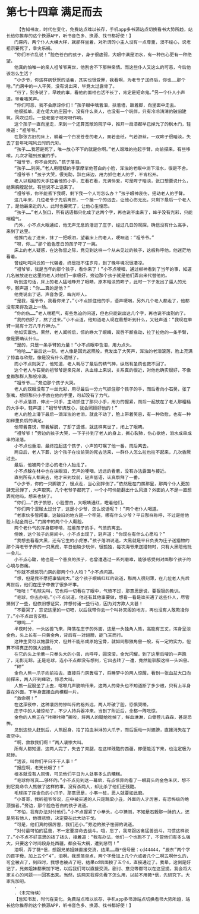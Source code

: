 # 第七十四章 满足而去
        【告知书友，时代在变化，免费站点难以长存，手机app多书源站点切换看书大势所趋，站长给你推荐的这个换源APP，听书音色多、换源、找书都好使！】
       门房内，两个仆人大模大样，就那样坐着，对所谓的小主人没有一点尊重，漫不经心，说老祖宗要死了，幸灾乐祸。
       “你们不许乱说！”脸色苍白的孩子，身子很虚弱，大眼中满是泪水，有一种伤心更有一种绝望。
       他真的怕唯一的亲人祖爷爷离世，他割舍不下那种亲情。而这些仆人又这么的可恶，今后他该怎么生活？
       “小少爷，你这样病恹恹的活着，其实也很受罪，我看啊，为老爷子送终后，你也……那个啥。”门房中的一人干笑，没有说出来，毕竟太过露骨了。
       “行了，别多说了，早晚的事，看他的面相也活不长了，肯定是短命鬼。”另一个仆人小声道，带着嗤笑声。
       “你们可恶，我不会原谅你们！”孩子眼中噙着泪，扶着墙，跛着脚，向里面中走去。
       他很孤单，走在偌大的庄园中，没有什么亲人，也没有一个玩伴，只有冷冷清清的破旧建筑，风吹过后，一些老窗子吱呀呀作响。
       这个孩子一直向里走，来到一个还算宽敞的院子中，推开一扇漆都早已掉光了的枫木门，轻唤道：“祖爷爷。”
       在那张古旧的床上，躺着一个白发苍苍的老人，面若金纸，气若游丝，一双眸子很暗淡，失去了昔年叱咤风云时的光彩。
       “孩子……我若是死了，唯一放心不下的就是你啊。”老人艰难的抬起手臂，向前探来，有些哆嗦，几次才碰到孩童的手。
       “祖爷爷，你不会死的。”孩子落泪。
       “孩子……别哭。”老人用粗糙的手掌摩挲他苍白的小脸，浑浊的老眼中淌下泪水，很是不舍。
       “祖爷爷！”孩子大哭，很无助，趴在床边，用力抓住老人的手，不肯松开。
       老人以粗糙的大手拉着他的小手，左看右看，充满怜爱，可是眸子暗淡，张口想要说什么，结果胸膛起伏，有些说不上话来了。
       “祖爷爷，你不能丢下我啊，剩下我一个人可怎么办？”孩子眼神哀伤，摇动老人的手臂。
       这几年来，几位老爷子先后离世，一个接一个的远去，让他心伤无比，只剩下最后一个老人了，是他最亲近的人，此时也要死了，让他心生惶恐。
       “孩子……”老人张口，所有话语都只化成了这两个字，再也说不出来了，眸子没有光彩，只能喘粗气。
       门外，小不点大眼通红，他无声无息的潜进了庄子，经过几日的观探，确信没有什么高手，来到了这里。
       他推门走了进来，抹了一把眼泪，望着床上的老人，哽咽道：“祖爷爷。”
       “呀，你……”那个脸色苍白的孩子吓了一跳。
       床上的老人疑惑，在这弥留之际，竟见到这样一个从未见过的孩子，这般称呼他，他迷茫地看着。
       曾经叱咤风云的一代强者，终是抵不住岁月，到了晚年境况很凄凉。
       “祖爷爷，我是当年的那个孩子，看你来了！”小不点哽咽，通过柳神看到了当年的事，知道几名被放逐在这里的老人对他们一家极好，旁边那个孩子就是他们弄出来代替他的。
       听到这句话，床上的老人猛地睁开了眼睛，原本暗淡的眸子，此时一下子发出了逼人的光华，颤声道：“你……真的是他？”
       他竟说出了话，声音急促，眸光吓人。
       “是我，祖爷爷，我看你来了。”小不点抓住他的手，语声哽咽，另外几个老人都走了，他都没有来得及送上一场。
       “你的伤……”老人喘粗气，有些急迫的问道，但也只能说出这几个字，再也说不出别的了。
       “我的伤好了，熬了过来。”小不点道，他知道老人现在最想听到什么，又轻声道：“我现在单臂一晃有十万八千斤神力。”
       他如实禀告。果然，老人闻听后，惊的睁大了眼睛，双唇不断翕动，拉了拉他的一条手臂，像是要确认什么。
       “是的，只是一条手臂的力量！”小不点眼中含泪，用力点头。
       “哈哈……”最后这一刻，老人像是回光返照般，竟发出了大笑声，浑浊的老泪滚落，脸上充满了惊喜与欣慰，像是没有什么遗憾了。
       而小不点则哭了，他知道，老人耗尽了最后的精气神，纵然有圣药也救不回了。
       这个老人与石昊的祖爷爷是亲兄弟，从血缘上来说，关系真的很近，对他也确实很好，不像皇都那群人那般冷漠。
       “祖爷爷……”旁边那个孩子大哭。
       老人的双眼没有了一丝光彩，用尽最后一分力气抓住那个孩子的手，而后看向小石昊，张了张嘴，想将那只小手放在他的手里，可却没有了力气。
       小不点落泪，伸出一只手，主动抓住了那只小手，用力的握紧，而后一起放在了老人那粗糙的大手中，轻声道：“祖爷爷请放心，我会照顾好他的！”
       老人的脸上滑下最后一滴浑浊的老泪，就此不动了，脸上带着笑容，有一种欣慰，也有一种如释重负后的满足。
       他带着喜悦，带着解脱，了却了遗憾，就这样离世了，闭上了眼睛。
       “祖爷爷！”旁边的孩子大哭，一下子扑到了老人的身上，撕心裂肺，伤心欲绝，泪水成串成串的滚落。
       小不点也垂泪，最终拉起这个孩子，小声的叮嘱了他一番，而后离去。
       两日后，老人下葬，这个孩子在坟前哭的死去活来，一群仆人怎么拉也拉不起来，几次昏厥过去。
       最后，他被两个忠心的老仆人抬走了。
       小不点躲在林中也在抹眼泪，无声的哽咽，远远的看着，没有办法露面与接近。
       直到所有人都离去，他才来到坟前，轻声低语，认真祭拜了一番。
       “小少爷，你的一只脚跛了，慢点走，当心别摔倒了。”依然是在门房那里，那两个仆人更加肆无忌惮了，大声取笑。几个老爷子都死了，一个小可怜能翻出什么风浪？外面的人不是一直想弄死他吗，想来也快了。
       “你们……”孩子愤怒，小脸雪白，大眼睛通红，瞪着他们。
       “你们两个混账太过分了，这是小少爷，怎么说话呢？！”两个老仆人喝道。
       “老家伙多管闲事，这破旧的地方是一个牢笼，哪有什么少爷？平日那样称呼，不过是给他脸上贴金而已。”门房中的两个仆人翻脸。
       两个老仆气的浑身都哆嗦，拉着孩子的手，气愤的离去。
       傍晚，这个孩子的房间中，小不点出现了，轻声道：“你现在有什么心愿吗？”
       “我想去看看大黑，还有它生的小虎崽。”孩子落泪说道，大黑就是平日负责为庄子送猎物的那个海老爷子养的一只黑虎，平日他缺少玩伴，很孤独，每次海爷来送猎物时，只有大黑陪他玩一会儿。
       小不点心酸，他也是一个善良的孩子，也曾遭遇过一系列磨难，能够感受到对面那个孩子的心境与伤痛。
       “你就不想惩罚门房的那两个仆人吗？”小不点问道。
       “想，但是我不愿把事情闹大。”这个孩子眼睛红红的说道，那两人很刻薄，在几位老人先后离世后，他们在庄子中做了很多坏事。
       “吱吱！”毛球尖叫，它也将一切看在了眼中，气愤不过，那意思是说，要狠狠的教训。
       “毛球，你去办吧。”小不点说道，他还有其他事要做，想看一看是谁买通了这些仆人，尽管猜到了一些，但依旧想证实，并想付诸一些行动，因为对方欺人太甚！
       “不要哭了，忘记这里的一切吧，以后我带你去一个叫补天阁的地方，再也没有人敢欺凌你了。”小不点出言安慰。
       “嗷呜……”
       半夜时分，一头凶兽飞来，降落在庄子的外面，这是一头独角人熊，高能有三丈，浑身呈淡金色，头上长有一只黄金角，背后有一对翅膀，能飞天而行。
       这种生灵可以施展符文，但并不能形成原始宝骨，就如同那独角兽一般，有一定的实力，但算不得真正的强大凶兽。
       在它的头上坐着一只拳头大的小兽，肉呼呼，圆滚滚，金光闪耀，到了这里后嗖的一声跑了，无影无踪。正是毛球，连小不点都没有想到，它出去转了一遭，竟然能驯服这样一头凶兽。
       “砰”
       金色人熊一爪子向前拍去，直接将门房轰塌了，将睡梦中的两人惊醒，看到一张血盆大口向前探来，两人吓到瘫软，惊恐大叫。
       人熊一屁股坐了上去，喀嚓几声脆响传来，这两人的骨头也不知道断了多少根，只有上半身露在外面，下半身直接血肉模糊一片。
       “救命啊！”
       在这深夜中，这种凄厉的惨叫传的格外远，两人吓破了胆，恐惧哭嚎。
       庄子中的人被惊动了，不少人持兵器冲来，当到了附近后，全都一阵吃惊。
       金色的人熊正在“咔嚓咔嚓”撕咬，将两人的腿给吃掉了，鲜血淋淋，白骨茬儿森森，甚是恐怖。
       见到这些人赶到后，人熊起身，拍了拍血淋淋的大爪子，而后振动一对翅膀，直接消失在了夜空中。
       “啊，救救我们啊！”两人凄惨大叫。
       所有人都知道，这两人完了，失去了双腿，在这样残酷的西疆，即便能活下来，也注定极为悲惨。
       “活该，叫你们平日不干人事！”
       “报应啊，老天长眼了！”
       根本就没有人同情，可见他们平日为人处事多么的糟糕。
       “毛球你可真……够坏的。”小不点见到这一幕后，有点惊异的看了一眼肩头的金色朱厌，想不到它竟命令人熊做了这样的事，没有杀两人，却比杀了他们还残酷。
       毛球挥了挥金色的小爪子，那意思是，小事一桩，恶人就要如此磨。
       “小哥哥，我听祖爷爷说，庄中被买通的人只是跳梁小丑，外面的人才厉害，有恐怖级的绝顶强者。”旁边，那个脸色苍白的孩子说道。
       “不怕，我有办法对付他们。”小不点握紧了小拳头，心中猜测，不知是石毅那一脉的人，还是另有他人，他很悲愤，决定要在此大动干戈。
       “可是，他们真的很厉害，我们还小。”旁边的孩子怯弱的说道。
       “对付最可怕的猛兽，不一定要拼命去战斗。哦，忘了，我常跟凶禽猛兽战斗，习惯这样说了。”小不点不好意思的挠了挠头，接着道：“我有办法，他们一个也跑不了，不管他们有多么强大，只要这个时间段身处西疆，都会有大祸，遭到惩罚！”
       泪啊，弄了薇*信，想跟兄弟姐妹直接交流，结果……薇*信号是：cd44444，“辰东”两个字的首字母，加上五个“4”，泪啊。我想简单点，两个字母加上几个六或者几个二啊五啊什么的，可全被占了，到四时，我想也被占了吧，结果cd后面按了五个4，直接通过了。我晕，这倒是好记了，兄弟姐妹都来加下吧，以后我们可以直接交流。剧讨、意见等都可以在这里提。我会将大家关心的问题一一回答出来。当然，这两天我得先看下怎么用，以前不用薇*信，先研究下。大家先加吧。
       .
       .（未完待续）
       【告知书友，时代在变化，免费站点难以长存，手机app多书源站点切换看书大势所趋，站长给你推荐的这个换源APP，听书音色多、换源、找书都好使！】